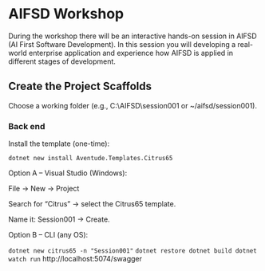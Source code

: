 # AIFSD Workshop

During the workshop there will be an interactive hands-on session in AIFSD (AI First Software Development). In this session you will developing a real-world enterprise application and experience how AIFSD is applied in different stages of development. 

## Create the Project Scaffolds

Choose a working folder (e.g., C:\AIFSD\session001 or ~/aifsd/session001).

### Back end

Install the template (one-time):

`dotnet new install Aventude.Templates.Citrus65`

Option A – Visual Studio (Windows):

File → New → Project

Search for “Citrus” → select the Citrus65 template.

Name it: Session001 → Create.

Option B – CLI (any OS):

`dotnet new citrus65 -n "Session001"`
`
dotnet restore
dotnet build
dotnet watch run
`
http://localhost:5074/swagger


